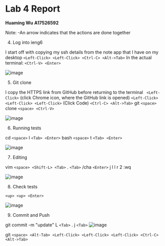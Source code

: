 # Lab 4 Report
**Huaming Wu**
**A17526592**

Note: 
-An arrow indicates that the actions are done together

4. Log into ieng6

  I start off with copying my ssh details from the note app that I have on my desktop
  `<Left-Click> <Left-Click> <Ctrl-C> <Alt->Tab>`
  In the actual terminal:
  `<Ctrl-V> <Enter>`

  ![image](https://github.com/hwu27/cse15l-lab-reports/assets/130116077/8828be34-02f1-4569-9492-c4927adfaadf)

5. Git clone
    
  I copy the HTTPS link from GitHub before returning to the terminal
 ` <Left-Click>` (click Chrome icon, where the GitHub link is opened)
  `<Left-Click> <Left-Click> <Left-Click>` (Click Code) `<Ctrl-C> <Alt->Tab>`
  git `<space>` clone `<space> <Ctrl-V>`

  ![image](https://github.com/hwu27/cse15l-lab-reports/assets/130116077/2da682f3-5022-409c-ab87-ca2be3c2b8f7)

6. Running tests

  cd `<space>` l `<Tab> <Enter>`
  bash `<space>` t `<Tab> <Enter>`
 
  ![image](https://github.com/hwu27/cse15l-lab-reports/assets/130116077/9130ad5f-a1b8-422a-b5b0-bc26f5dfa349)

7. Editing
    
  vim `<space> <Shift-L> <Tab>` . `<Tab>`
  /cha `<Enter>` j l l r 2
  :wq <Enter>
    
  ![image](https://github.com/hwu27/cse15l-lab-reports/assets/130116077/3a8ab014-212e-4268-94fe-ccfb430df6d4)  

8. Check tests
    
  `<up> <up> <Enter>`
    
  ![image](https://github.com/hwu27/cse15l-lab-reports/assets/130116077/992c4f2b-fe65-46c4-a120-e960a94bf778)
      
9. Commit and Push

  git <space> commit <space> -m "update" L `<Tab>` . j `<Tab>`
  ![image](https://github.com/hwu27/cse15l-lab-reports/assets/130116077/3017134d-085b-4d1f-9030-0eec7b535579)
  
  git `<space> <Alt-Tab> <Left-Click> <Left-Click> <Left-Click> <Ctrl-C> <Alt->Tab>`

